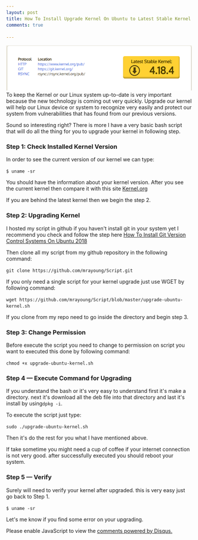 ```yaml
---
layout: post
title: How To Install Upgrade Kernel On Ubuntu to Latest Stable Kernel
comments: true

---
```

![Githublogo](https://raw.githubusercontent.com/mrayoung/ayoungnotes.github.io/master/_posts/img/kernel14184.png)
To keep the Kernel or our Linux system up-to-date is very important because the new technology is coming out very quickly. Upgrade our kernel will help our Linux device or system to recognize very easily and protect our system from vulnerabilities that has found from our previous versions.

Sound so interesting right? There is more I have a very basic bash script that will do all the thing for you to upgrade your kernel in following step.

### Step 1: Check Installed Kernel Version
In order to see the current version of our kernel we can type:

`$ uname -sr`

You should have the information about your kernel version.
After you see the current kernel then compare it with this site [Kernel.org](https://www.kernel.org)

If you are behind the latest kernel then we begin the step 2.

### Step 2: Upgrading Kernel
I hosted my script in github if you haven't install git in your system yet I recommend you check and follow the step here [How To Install Git Version Control Systems On Ubuntu 2018](https://www.ayoungnotes.com/2018/08/How-To-Install-Git-On-Ubuntu-2018)

Then clone all my script from my github repository in the following command:

`git clone https://github.com/mrayoung/Script.git`

If you only need a single script for your kernel upgrade just use WGET by following command:

`wget https://github.com/mrayoung/Script/blob/master/upgrade-ubuntu-kernel.sh`

If you clone from my repo need to go inside the directory and begin step 3.

### Step 3: Change Permission
Before execute the script you need to change to permission on script you want to executed this done by following command:

`chmod +x upgrade-ubuntu-kernel.sh`

### Step 4 — Execute Command for Upgrading
If you understand the bash or it's very easy to understand first it's make a directory.
next it's download all the deb file into that directory and last it's install by using`dpkg -i`.

To execute the script just type:

`sudo ./upgrade-ubuntu-kernel.sh` 

Then it's do the rest for you what I have mentioned above.

If take sometime you might need a cup of coffee if your internet connection is not very good.
after successfully executed you should reboot your system.

### Step 5 — Verify
Surely will need to verify your kernel after upgraded.
this is very easy just go back to Step 1. 

`$ uname -sr`

Let's me know if you find some error on your upgrading.

<div id="disqus_thread"></div>
<script>

/**
*  RECOMMENDED CONFIGURATION VARIABLES: EDIT AND UNCOMMENT THE SECTION BELOW TO INSERT DYNAMIC VALUES FROM YOUR PLATFORM OR CMS.
*  LEARN WHY DEFINING THESE VARIABLES IS IMPORTANT: https://disqus.com/admin/universalcode/#configuration-variables*/
/*
var disqus_config = function () {
this.page.url = PAGE_URL;  // Replace PAGE_URL with your page's canonical URL variable
this.page.identifier = PAGE_IDENTIFIER; // Replace PAGE_IDENTIFIER with your page's unique identifier variable
};
*/
(function() { // DON'T EDIT BELOW THIS LINE
var d = document, s = d.createElement('script');
s.src = 'https://https-www-ayoungnotes-com.disqus.com/embed.js';
s.setAttribute('data-timestamp', +new Date());
(d.head || d.body).appendChild(s);
})();
</script>
<noscript>Please enable JavaScript to view the <a href="https://disqus.com/?ref_noscript">comments powered by Disqus.</a></noscript>

<script id="dsq-count-scr" src="//https-www-ayoungnotes-com.disqus.com/count.js" async></script>
